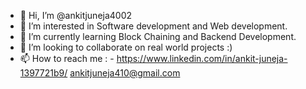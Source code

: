 - 👋 Hi, I’m @ankitjuneja4002
- 👀 I’m interested in Software development and Web development.
- 🌱 I’m currently learning Block Chaining and Backend Development.
- 🤝 I’m looking to collaborate on real world projects :)
- 📫 How to reach me : -  https://www.linkedin.com/in/ankit-juneja-1397721b9/
                           ankitjuneja410@gmail.com

<!---
ankitjuneja4002/ankitjuneja4002 is a ✨ special ✨ repository because its `README.md` (this file) appears on your GitHub profile.
You can click the Preview link to take a look at your changes.
--->
